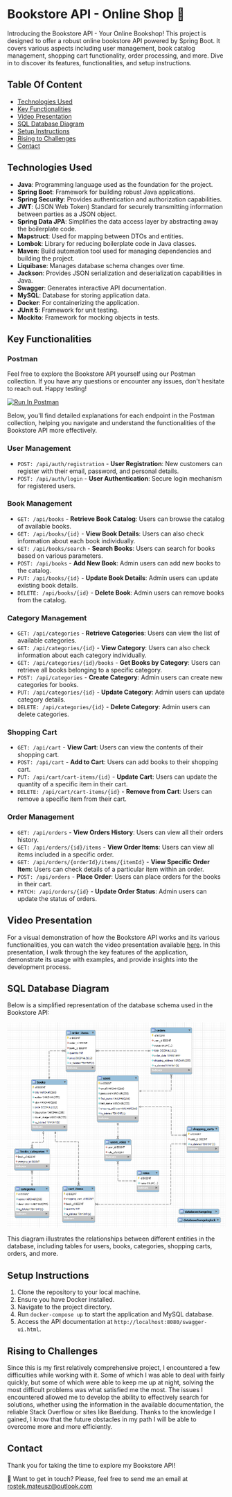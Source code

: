 # Bookstore API - Online Shop 📖

Introducing the Bookstore API - Your Online Bookshop! This project is designed to offer a robust online bookstore API powered by Spring Boot. It covers various aspects including user management, book catalog management, shopping cart functionality, order processing, and more. Dive in to discover its features, functionalities, and setup instructions.

## Table Of Content
- [Technologies Used](#technologies-used)
- [Key Functionalities](#key-functionalities)
- [Video Presentation](#video-presentation)
- [SQL Database Diagram](#sql-database-diagram)
- [Setup Instructions](#setup-instructions)
- [Rising to Challenges](#rising-to-challenges)
- [Contact](#contact)

## Technologies Used

- **Java**: Programming language used as the foundation for the project.
- **Spring Boot**: Framework for building robust Java applications.
- **Spring Security**: Provides authentication and authorization capabilities.
- **JWT**: (JSON Web Token) Standard for securely transmitting information between parties as a JSON object.
- **Spring Data JPA**: Simplifies the data access layer by abstracting away the boilerplate code.
- **Mapstruct**: Used for mapping between DTOs and entities.
- **Lombok**: Library for reducing boilerplate code in Java classes.
- **Maven**: Build automation tool used for managing dependencies and building the project.
- **Liquibase**: Manages database schema changes over time.
- **Jackson**: Provides JSON serialization and deserialization capabilities in Java.
- **Swagger**: Generates interactive API documentation.
- **MySQL**: Database for storing application data.
- **Docker**: For containerizing the application.
- **JUnit 5**: Framework for unit testing.
- **Mockito**: Framework for mocking objects in tests.

## Key Functionalities

### Postman

Feel free to explore the Bookstore API yourself using our Postman collection. If you have any questions or encounter any issues, don't hesitate to reach out. Happy testing!

[<img src="https://run.pstmn.io/button.svg" alt="Run In Postman" style="width: 128px; height: 32px;">](https://god.gw.postman.com/run-collection/32395887-2c05542b-d87d-48ed-be3c-6eca6b546f65?action=collection%2Ffork&source=rip_markdown&collection-url=entityId%3D32395887-2c05542b-d87d-48ed-be3c-6eca6b546f65%26entityType%3Dcollection%26workspaceId%3D1b3a52a2-587d-4ebc-940e-048110041ee1)

Below, you'll find detailed explanations for each endpoint in the Postman collection, helping you navigate and understand the functionalities of the Bookstore API more effectively.

### User Management

- `POST: /api/auth/registration` - **User Registration**: New customers can register with their email, password, and personal details.
- `POST: /api/auth/login` - **User Authentication**: Secure login mechanism for registered users.

### Book Management

- `GET: /api/books` - **Retrieve Book Catalog**: Users can browse the catalog of available books.
- `GET: /api/books/{id}` - **View Book Details**: Users can also check information about each book individually.
- `GET: /api/books/search` - **Search Books**: Users can search for books based on various parameters.
- `POST: /api/books` - **Add New Book**: Admin users can add new books to the catalog.
- `PUT: /api/books/{id}` - **Update Book Details**: Admin users can update existing book details.
- `DELETE: /api/books/{id}` - **Delete Book**: Admin users can remove books from the catalog.

### Category Management

- `GET: /api/categories` - **Retrieve Categories**: Users can view the list of available categories.
- `GET: /api/categories/{id}` - **View Category**: Users can also check information about each category individually.
- `GET: /api/categories/{id}/books` - **Get Books by Category**: Users can retrieve all books belonging to a specific category.
- `POST: /api/categories` - **Create Category**: Admin users can create new categories for books.
- `PUT: /api/categories/{id}` - **Update Category**: Admin users can update category details.
- `DELETE: /api/categories/{id}` - **Delete Category**: Admin users can delete categories.

### Shopping Cart

- `GET: /api/cart` - **View Cart**: Users can view the contents of their shopping cart.
- `POST: /api/cart` - **Add to Cart**: Users can add books to their shopping cart.
- `PUT: /api/cart/cart-items/{id}` - **Update Cart**: Users can update the quantity of a specific item in their cart.
- `DELETE: /api/cart/cart-items/{id}` - **Remove from Cart**: Users can remove a specific item from their cart.

### Order Management

- `GET: /api/orders` - **View Orders History**: Users can view all their orders history.
- `GET: /api/orders/{id}/items` - **View Order Items**: Users can view all items included in a specific order.
- `GET: /api/orders/{orderId}/items/{itemId}` - **View Specific Order Item**: Users can check details of a particular item within an order.
- `POST: /api/orders` - **Place Order**: Users can place orders for the books in their cart.
- `PATCH: /api/orders/{id}` - **Update Order Status**: Admin users can update the status of orders.

## Video Presentation

For a visual demonstration of how the Bookstore API works and its various functionalities, you can watch the video presentation available [here](TODO!!!). In this presentation, I walk through the key features of the application, demonstrate its usage with examples, and provide insights into the development process.

## SQL Database Diagram
Below is a simplified representation of the database schema used in the Bookstore API:

![bookstore-db-diagram](bookstore-db-diagram.png)

This diagram illustrates the relationships between different entities in the database, including tables for users, books, categories, shopping carts, orders, and more.

## Setup Instructions

1. Clone the repository to your local machine.
2. Ensure you have Docker installed.
3. Navigate to the project directory.
4. Run `docker-compose up` to start the application and MySQL database.
5. Access the API documentation at `http://localhost:8080/swagger-ui.html`.

## Rising to Challenges

Since this is my first relatively comprehensive project, I encountered a few difficulties while working with it. Some of which I was able to deal with fairly quickly, but some of which were able to keep me up at night, solving the most difficult problems was what satisfied me the most. The issues I encountered allowed me to develop the ability to effectively search for solutions, whether using the information in the available documentation, the reliable Stack Overflow or sites like Baeldung. Thanks to the knowledge I gained, I know that the future obstacles in my path I will be able to overcome more and more efficiently.

## Contact
Thank you for taking the time to explore my Bookstore API!

📧 Want to get in touch? Please, feel free to send me an email at rostek.mateusz@outlook.com